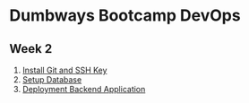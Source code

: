 # Dumbways Bootcamp DevOps
## Week 2

1. [Install Git and SSH Key](https://github.com/asepboy/bootcamp-dumbways/blob/main/week%202/Install%20Git%20dan%20SSH/img/README.md)
2. [Setup Database](https://github.com/asepboy/bootcamp-dumbways/blob/main/week%202/Setup%20Database/img/README.md)
3. [Deployment Backend Application](https://github.com/asepboy/bootcamp-dumbways/blob/main/week%202/Deployment%20Backend/img/README.md)
